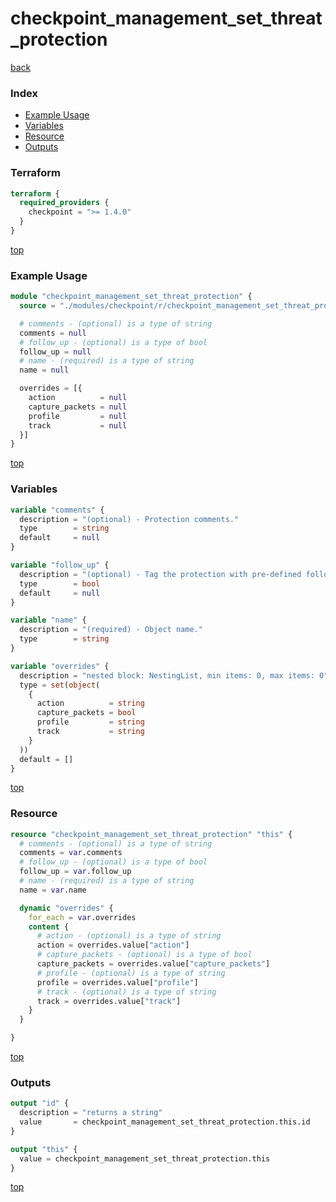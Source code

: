 # checkpoint_management_set_threat_protection

[back](../checkpoint.md)

### Index

- [Example Usage](#example-usage)
- [Variables](#variables)
- [Resource](#resource)
- [Outputs](#outputs)

### Terraform

```terraform
terraform {
  required_providers {
    checkpoint = ">= 1.4.0"
  }
}
```

[top](#index)

### Example Usage

```terraform
module "checkpoint_management_set_threat_protection" {
  source = "./modules/checkpoint/r/checkpoint_management_set_threat_protection"

  # comments - (optional) is a type of string
  comments = null
  # follow_up - (optional) is a type of bool
  follow_up = null
  # name - (required) is a type of string
  name = null

  overrides = [{
    action          = null
    capture_packets = null
    profile         = null
    track           = null
  }]
}
```

[top](#index)

### Variables

```terraform
variable "comments" {
  description = "(optional) - Protection comments."
  type        = string
  default     = null
}

variable "follow_up" {
  description = "(optional) - Tag the protection with pre-defined follow-up flag."
  type        = bool
  default     = null
}

variable "name" {
  description = "(required) - Object name."
  type        = string
}

variable "overrides" {
  description = "nested block: NestingList, min items: 0, max items: 0"
  type = set(object(
    {
      action          = string
      capture_packets = bool
      profile         = string
      track           = string
    }
  ))
  default = []
}
```

[top](#index)

### Resource

```terraform
resource "checkpoint_management_set_threat_protection" "this" {
  # comments - (optional) is a type of string
  comments = var.comments
  # follow_up - (optional) is a type of bool
  follow_up = var.follow_up
  # name - (required) is a type of string
  name = var.name

  dynamic "overrides" {
    for_each = var.overrides
    content {
      # action - (optional) is a type of string
      action = overrides.value["action"]
      # capture_packets - (optional) is a type of bool
      capture_packets = overrides.value["capture_packets"]
      # profile - (optional) is a type of string
      profile = overrides.value["profile"]
      # track - (optional) is a type of string
      track = overrides.value["track"]
    }
  }

}
```

[top](#index)

### Outputs

```terraform
output "id" {
  description = "returns a string"
  value       = checkpoint_management_set_threat_protection.this.id
}

output "this" {
  value = checkpoint_management_set_threat_protection.this
}
```

[top](#index)